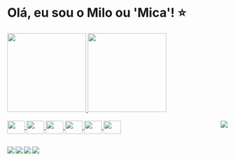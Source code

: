 # Olá, eu sou o Milo ou 'Mica'! ⭐ 


<div>
  <a href="https://github.com/DuMilo">
  <img height="180em" src="https://github-readme-stats.vercel.app/api?username=DuMilo&show_icons=true&theme=dracula&include_all_commits=true&count_private=true"/>
  <img height="180em" src="https://github-readme-stats.vercel.app/api/top-langs/?username=DuMilo&layout=compact&theme=dracula&langs_count=16"/>
</div>

<div style="display:inline_block"><br>
<img align="center" height="30" width="40" src="https://cdn.jsdelivr.net/gh/devicons/devicon@latest/icons/python/python-original.svg">
<img align="center" height="30" width="40" src="https://cdn.jsdelivr.net/gh/devicons/devicon@latest/icons/java/java-original.svg">
<img align="center" height="30" width="40" src="https://cdn.jsdelivr.net/gh/devicons/devicon@latest/icons/godot/godot-original.svg">
<img align="center" height="30" width="40" src="https://cdn.jsdelivr.net/gh/devicons/devicon@latest/icons/c/c-original.svg">
<img align="center" height="30" width="40" src="https://cdn.jsdelivr.net/gh/devicons/devicon@latest/icons/html5/html5-original-wordmark.svg">
<img align="center" height="30" width="40" src="https://cdn.jsdelivr.net/gh/devicons/devicon@latest/icons/css3/css3-original-wordmark.svg">
<img align="right" src="https://media.discordapp.net/attachments/1219038991974928386/1286570603578392617/commission_milo2.jpg?ex=66ee63bf&is=66ed123f&hm=786de1eb63f6628888ca897369d3dd4ab666a05b015246fdf88414b8444443cf&=&format=webp&width=250&height=250">
</div>

##

<div>
  <a href="mailto:milomoreirac@gmail.com" target="_blank"><img align="left" src="https://img.shields.io/badge/Gmail-D14836?style=for-the-badge&logo=gmail&logoColor=white" target="_blank"></a>
  <a href="https://github.com/DuMilo" target="_blank"><img align="left" src="https://img.shields.io/badge/GitHub-100000?style=for-the-badge&logo=github&logoColor=white" target="_blank"></a>
  <a href="https://www.linkedin.com/in/milo-moreira-a28794265/" target="_blank"><img align="left" src="https://img.shields.io/badge/LinkedIn-0077B5?style=for-the-badge&logo=linkedin&logoColor=white" target="_blank"></a>
  <a href="https://dumbeloop.itch.io" target="_blank"><img align="left" src="https://img.shields.io/badge/Itch.io-FA5C5C?style=for-the-badge&logo=itchdotio&logoColor=white" target="_blank"></a>
</div>
